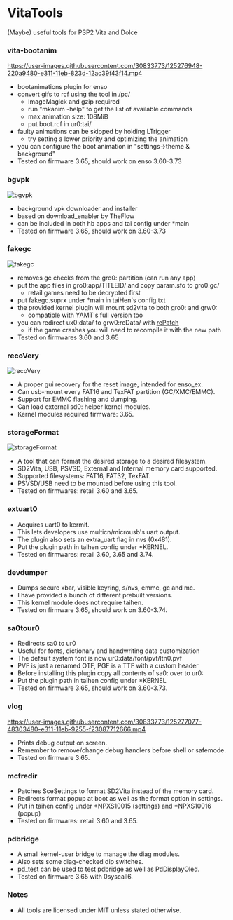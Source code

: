 # VitaTools
(Maybe) useful tools for PSP2 Vita and Dolce

### vita-bootanim
https://user-images.githubusercontent.com/30833773/125276948-220a9480-e311-11eb-823d-12ac39f43f14.mp4

- bootanimations plugin for enso
- convert gifs to rcf using the tool in /pc/
  - ImageMagick and gzip required
  - run "mkanim -help" to get the list of available commands
  - max animation size: 108MiB
  - put boot.rcf in ur0:tai/
- faulty animations can be skipped by holding LTrigger
  - try setting a lower priority and optimizing the animation
- you can configure the boot animation in "settings->theme & background"
- Tested on firmware 3.65, should work on enso 3.60-3.73

### bgvpk
![bgvpk](https://user-images.githubusercontent.com/30833773/125277019-377fbe80-e311-11eb-9835-8a8a427213cd.png)

- background vpk downloader and installer
- based on download_enabler by TheFlow
- can be included in both hb apps and tai config under *main
- Tested on firmware 3.65, should work on 3.60-3.73

### fakegc
![fakegc](https://user-images.githubusercontent.com/30833773/125277042-3ea6cc80-e311-11eb-83e7-6172d7b95c46.jpg)

- removes gc checks from the gro0: partition (can run any app)
- put the app files in gro0:app/TITLEID/ and copy param.sfo to gro0:gc/
  - retail games need to be decrypted first
- put fakegc.suprx under *main in taiHen's config.txt
- the provided kernel plugin will mount sd2vita to both gro0: and grw0:
  - compatible with YAMT's full version too
- you can redirect ux0:data/ to grw0:reData/ with [rePatch](https://github.com/SonicMastr/rePatch-reLoaded)
  - if the game crashes you will need to recompile it with the new path
- Tested on firmwares 3.60 and 3.65

### recoVery
![recoVery](https://user-images.githubusercontent.com/30833773/125277057-436b8080-e311-11eb-99b4-83c6bc066acb.jpg)

- A proper gui recovery for the reset image, intended for enso_ex.
- Can usb-mount every FAT16 and TexFAT partition (GC/XMC/EMMC).
- Support for EMMC flashing and dumping.
- Can load external sd0: helper kernel modules.
- Kernel modules required firmware: 3.65.

### storageFormat
![storageFormat](https://user-images.githubusercontent.com/30833773/125276383-719c9080-e310-11eb-9ebb-e5cd7a39a08b.png)

- A tool that can format the desired storage to a desired filesystem.
- SD2Vita, USB, PSVSD, External and Internal memory card supported.
- Supported filesystems: FAT16, FAT32, TexFAT.
- PSVSD/USB need to be mounted before using this tool.
- Tested on firmwares: retail 3.60 and 3.65.

### extuart0
- Acquires uart0 to kermit.
- This lets developers use multicn/microusb's uart output.
- The plugin also sets an extra_uart flag in nvs (0x481).
- Put the plugin path in taihen config under *KERNEL.
- Tested on firmwares: retail 3.60, 3.65 and 3.74.

### devdumper
- Dumps secure xbar, visible keyring, s/nvs, emmc, gc and mc.
- I have provided a bunch of different prebuilt versions.
- This kernel module does not require taihen.
- Tested on firmware 3.65, should work on 3.60-3.74.

### sa0tour0
- Redirects sa0 to ur0
- Useful for fonts, dictionary and handwriting data customization
- The default system font is now ur0:data/font/pvf/ltn0.pvf
- PVF is just a renamed OTF, PGF is a TTF with a custom header
- Before installing this plugin copy all contents of sa0: over to ur0:
- Put the plugin path in taihen config under *KERNEL
- Tested on firmware 3.65, should work on 3.60-3.73.

### vlog
https://user-images.githubusercontent.com/30833773/125277077-48303480-e311-11eb-9255-f23087712666.mp4

- Prints debug output on screen.
- Remember to remove/change debug handlers before shell or safemode.
- Tested on firmware 3.65.

### mcfredir
- Patches SceSettings to format SD2Vita instead of the memory card.
- Redirects format popup at boot as well as the format option in settings.
- Put in taihen config under *NPXS10015 (settings) and *NPXS10016 (popup)
- Tested on firmwares: retail 3.60 and 3.65.

### pdbridge
- A small kernel-user bridge to manage the diag modules.
- Also sets some diag-checked dip switches.
- pd_test can be used to test pdbridge as well as PdDisplayOled.
- Tested on firmware 3.65 with 0syscall6.

### Notes
- All tools are licensed under MIT unless stated otherwise.
